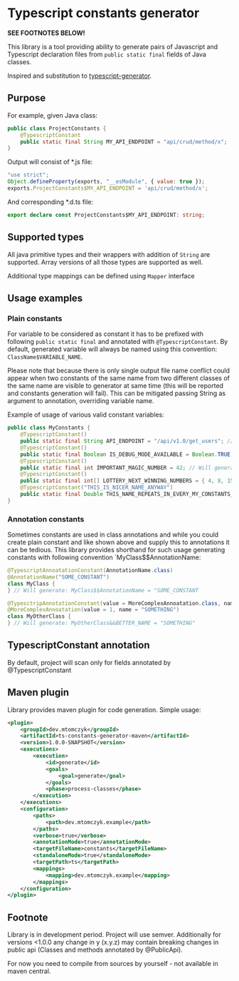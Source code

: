 # Typescript constants generator
**SEE FOOTNOTES BELOW!**

This library is a tool providing ability to generate pairs of Javascript and 
Typescript declaration files from ``public static final`` fields of Java classes.

Inspired and substitution to [typescript-generator](https://github.com/vojtechhabarta/typescript-generator).

## Purpose
For example, given Java class:
```java
public class ProjectConstants {
    @TypescriptConstant
    public static final String MY_API_ENDPOINT = "api/crud/method/x";
}
```

Output will consist of *.js file:

```javascript
"use strict";
Object.defineProperty(exports, "__esModule", { value: true });
exports.ProjectConstants$MY_API_ENDPOINT = 'api/crud/method/x';
```

And corresponding *.d.ts file:
```typescript
export declare const ProjectConstants$MY_API_ENDPOINT: string;
```

## Supported types
All java primitive types and their wrappers with addition of ``String`` are supported. 
Array versions of all those types are supported as well.

Additional type mappings can be defined using ``Mapper`` interface

## Usage examples
### Plain constants
For variable to be considered as constant it has to be prefixed with following `public static final` 
and annotated with `@TypescriptConstant`. By default, generated variable will always be named using 
this convention: `ClassName$VARIABLE_NAME`. 

Please note that because there is only single output file
name conflict could appear when two constants of the same name from two different classes of the same
name are visible to generator at same time (this will be reported and constants generation will fail).
This can be mitigated passing String as argument to annotation, overriding variable name.

Example of usage of various valid constant variables:
```java
public class MyConstants {
    @TypescriptConstant()
    public static final String API_ENDPOINT = "/api/v1.0/get_users"; // Will generate: MyConstants$API_ENDPOINT = "/api/v1.0/get_users"
    @TypescriptConstant()
    public static final Boolean IS_DEBUG_MODE_AVAILABLE = Boolean.TRUE; // Will generate: MyConstants$IMPORTANT_MAGIC_NUMBER = true
    @TypescriptConstant()
    public static final int IMPORTANT_MAGIC_NUMBER = 42; // Will generate: MyConstants$IMPORTANT_MAGIC_NUMBER = 42
    @TypescriptConstant()
    public static final int[] LOTTERY_NEXT_WINNING_NUMBERS = { 4, 8, 15, 16, 23, 42 }; // Will generate: MyConstants$LOTTERY_NEXT_WINNING_NUMBERS = [ 4, 8, 15, 16, 23, 42 ]
    @TypescriptConstant("THIS_IS_NICER_NAME_ANYWAY")
    public static final Double THIS_NAME_REPEATS_IN_EVERY_MY_CONSTANTS_CLASS = 1d; // Will generate: MyConstants$THIS_IS_NICER_NAME_ANYWAY = 1
}
```

### Annotation constants
Sometimes constants are used in class annotations and while you could create plain constant and like
shown above and supply this to annotations it can be tedious. This library provides shorthand for such
usage generating constants with following convention `MyClass$$AnnotationName:
```java
@TypescriptAnnoatationConstant(AnnotationName.class)
@AnnotationName("SOME_CONSTANT")
class MyClass {
} // Will generate: MyClass$$AnnotationName = "SOME_CONSTANT

@TypesctripAnnotationConstant(value = MoreComplexAnnoatation.class, name = "BETTER_NAME", annotationField = "name" )
@MoreComplexAnnoatation(value = 1, name = "SOMETHING")
class MyOtherClass {
} // Will generate: MyOtherClass&&BETTER_NAME = "SOMETHING"
```

## TypescriptConstant annotation
By default, project will scan only for fields annotated by @TypescriptConstant

## Maven plugin
Library provides maven plugin for code generation. Simple usage:

```xml
<plugin>
    <groupId>dev.mtomczyk</groupId>
    <artifactId>ts-constants-generator-maven</artifactId>
    <version>1.0.0-SNAPSHOT</version>
    <executions>
        <execution>
            <id>generate</id>
            <goals>
                <goal>generate</goal>
            </goals>
            <phase>process-classes</phase>
        </execution>
    </executions>
    <configuration>
        <paths>
            <path>dev.mtomczyk.example</path>
        </paths>
        <verbose>true</verbose>
        <annotationMode>true</annotationMode>
        <targetFileName>constants</targetFileName>
        <standaloneMode>true</standaloneMode>
        <targetPath>ts</targetPath>
        <mappings>
            <mapping>dev.mtomczyk.example</mapping>
        </mappings>
    </configuration>
</plugin>
```

## Footnote
Library is in development period. Project will use semver. Additionally for versions <1.0.0
any change in y (x.y.z) may contain breaking changes in public api (Classes and methods annotated by @PublicApi).

For now you need to compile from sources by yourself - not available in maven central.